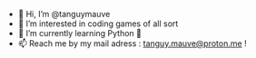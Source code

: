 - 👋 Hi, I’m @tanguymauve
- 👀 I’m interested in coding games of all sort  
- 🌱 I’m currently learning Python 🐍  
- 📫 Reach me by my mail adress : tanguy.mauve@proton.me !

<!---
tanguymauve/tanguymauve is a ✨ special ✨ repository because its `README.md` (this file) appears on your GitHub profile.
You can click the Preview link to take a look at your changes.
--->
